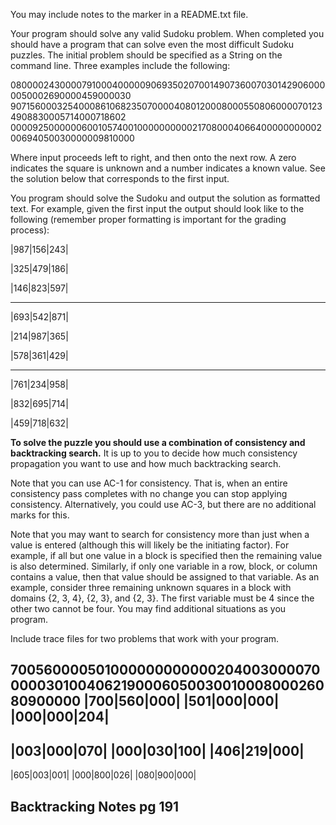 You may include notes to the marker in a README.txt file.

Your program should solve any valid Sudoku problem. When completed you should have a program that can solve even the most difficult Sudoku puzzles. The initial problem should be specified as a String on the command line.  Three examples include the following:

080000243000079100040000090693502070014907360070301429060000050002690000459000030
907156000325400086106823507000040801200080005508060000701234908830005714000718602
000092500000060010574001000000000021708000406640000000000200694050030000009810000

 Where input proceeds left to right, and then onto the next row.  A zero indicates the square is unknown and a number indicates a known value.  See the solution below that corresponds to the first input.


 You program should solve the Sudoku and output the solution as formatted text.  For example, given the first input the output should look like to the following (remember proper formatting is important for the grading process):

|987|156|243|

|325|479|186|

|146|823|597|

------------

|693|542|871|

|214|987|365|

|578|361|429|

------------

|761|234|958|

|832|695|714|

|459|718|632|

 **To solve the puzzle you should use a combination of consistency and backtracking search.**  It is up to you to decide how much consistency propagation you want to use and how much backtracking search.

Note that you can use AC-1 for consistency.  That is, when an entire consistency pass completes with no change you can stop applying consistency.  Alternatively, you could use AC-3, but there are no additional marks for this.

Note that you may want to search for consistency more than just when a value is entered (although this will likely be the initiating factor).  For example, if all but one value in a block is specified then the remaining value is also determined.  Similarly, if only one variable in a row, block, or column contains a value, then that value should be assigned to that variable.  As an example, consider three remaining unknown squares in a block with domains {2, 3, 4}, {2, 3}, and {2, 3}.  The first variable must be 4 since the other two cannot be four.  You may find additional situations as you program.

Include trace files for two problems that work with your program.


700560000501000000000000204003000070000030100406219000605003001000800026080900000
|700|560|000|
|501|000|000|
|000|000|204|
------------
|003|000|070|
|000|030|100|
|406|219|000|
------------
|605|003|001|
|000|800|026|
|080|900|000|

## Backtracking Notes pg 191
